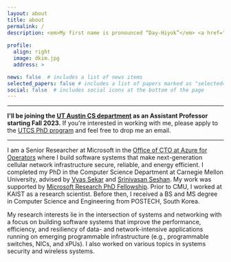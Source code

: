 ```yaml
---
layout: about
title: about
permalink: /
description: <em>My first name is pronounced “Day-Hiyok”</em> <a href="#" onclick="play('name')"><i class="fa fa-1x fa-play-circle"></i></a><br/><a href="mailto:daehyeok@cs.utexas.edu">daehyeok@cs.utexas.edu</a> | <a href="https://scholar.google.com/citations?user=n017nRYAAAAJ&hl=en">Google Scholar</a> | <a href="assets/docs/daehyeok-kim-cv.pdf">CV</a> 
 
profile:
  align: right
  image: dkim.jpg
  address: >

news: false  # includes a list of news items
selected_papers: false # includes a list of papers marked as "selected={true}"
social: false  # includes social icons at the bottom of the page
---
```


---

**I'll be joining the <a href="https://cs.utexas.edu/">UT Austin CS department</a> as an Assistant Professor starting Fall 2023.** If you're interested in working with me, please apply to the <a href="https://www.cs.utexas.edu/graduate/prospective-students/apply">UTCS PhD program</a> and feel free to drop me an email.

---
I am a Senior Researcher at Microsoft in the <a
href="https://www.microsoft.com/en-us/research/group/azure-for-operators-afo-research/"> Office of CTO at Azure for Operators</a> where I build software systems that make next-generation cellular network infrastructure secure, reliable, and energy efficient.
I completed my PhD in the Computer Science Department at Carnegie Mellon University, advised by 
<a href="https://users.ece.cmu.edu/~vsekar/">Vyas Sekar</a>
and
<a href="https://www.cs.cmu.edu/~srini/">Srinivasan Seshan</a>. My work was supported by 
<a href="https://www.microsoft.com/en-us/research/academic-program/phd-fellowship/#!fellows">Microsoft Research PhD Fellowship</a>.
Prior to CMU, I worked at KAIST as a research scientist. 
Before then, I received a BS and MS degree in
Computer Science and Engineering from POSTECH, South Korea.

My research interests lie in the intersection of systems and networking
with a focus on building software systems that improve the performance, efficiency, and resiliency of data- and network-intensive applications running on emerging programmable infrastructure (e.g., programmable switches, NICs, and xPUs). 
I also worked on various topics in systems security and wireless systems.
